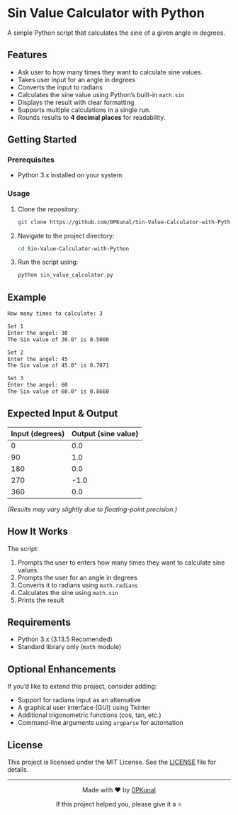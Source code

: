 # Sin Value Calculator with Python

A simple Python script that calculates the sine of a given angle in degrees.

##  Features

- Ask user to how many times they want to calculate sine values.
- Takes user input for an angle in degrees
- Converts the input to radians
- Calculates the sine value using Python’s built-in `math.sin`
- Displays the result with clear formatting
- Supports multiple calculations in a single run.
- Rounds results to **4 decimal places** for readability.

##  Getting Started

### Prerequisites

- Python 3.x installed on your system

### Usage

1. Clone the repository:
   ```bash
   git clone https://github.com/0PKunal/Sin-Value-Calculator-with-Python.git


2. Navigate to the project directory:

   ```bash
   cd Sin-Value-Calculator-with-Python
   ```

3. Run the script using:

   ```bash
   python sin_value_calculator.py
   ```


## Example

```bash
How many times to calculate: 3

Set 1
Enter the angel: 30
The Sin value of 30.0° is 0.5000

Set 2
Enter the angel: 45
The Sin value of 45.0° is 0.7071

Set 3
Enter the angel: 60
The Sin value of 60.0° is 0.8660
```

## Expected Input & Output

| Input (degrees) | Output (sine value) |
| --------------- | ------------------- |
| 0               | 0.0                 |
| 90              | 1.0                 |
| 180             | 0.0                 |
| 270             | -1.0                |
| 360             | 0.0                 |

*(Results may vary slightly due to floating-point precision.)*

## How It Works

The script:
1. Prompts the user to enters how many times they want to calculate sine values.
2. Prompts the user for an angle in degrees
3. Converts it to radians using `math.radians`
4. Calculates the sine using `math.sin`
5. Prints the result

## Requirements

* Python 3.x (3.13.5 Recomended)
* Standard library only (`math` module)

## Optional Enhancements

If you’d like to extend this project, consider adding:

* Support for radians input as an alternative
* A graphical user interface (GUI) using Tkinter
* Additional trigonometric functions (cos, tan, etc.)
* Command-line arguments using `argparse` for automation
  
## License

This project is licensed under the MIT License. See the [LICENSE](LICENSE) file for details.

---
<div align="center">
  <p>Made with ❤️ by <a href="https://github.com/0PKunal">0PKunal</a></p>
  <p>If this project helped you, please give it a ⭐️</p>
</div>
